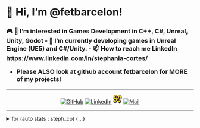 <p align="center"><h1>👋 Hi, I’m @fetbarcelon! </h1>
<h3>🎮 👀 I’m interested in Games Development in C++, C#, Unreal, Unity, Godot
- 🌱 I’m currently developing games in Unreal Engine (UE5) and  C#/Unity.
- 📫 How to reach me LinkedIn https://www.linkedin.com/in/stephania-cortes/

- Please ALSO look at github account fetbarcelon for MORE of my projects!

</h3></p>
<hr>


<p align="center">
  <a href="https://github.com/fetbarcelon" target="_blank"><img alt="GitHub" title="GitHub" height="24" width="24" src="./contain/github2.png"></a>
  <a href="https://www.linkedin.com/in/stephania-cortes/" target="_blank"><img alt="LinkedIn" title="LinkedIn" height="24" width="24" src="./contain/linkedin2.png"></a>
  <a href="https://fetbarcelon.github.io/" target="_blank"><img alt="Portfolio" title="Portfolio" height="24" width="24" src="./contain/Portfolio.png"></a>
  <a href="mailto:stephania.cortes.alzate1@gmail.com" target="_blank"><img alt="Mail" title="Mail" height="24" width="24" src="./contain/mail.png"></a>
</p>

<hr>

<details>
<summary> for (auto stats : steph_co) {...}</summary>
<p align="center">



<hr/>


</p>
<br>
</details> 
